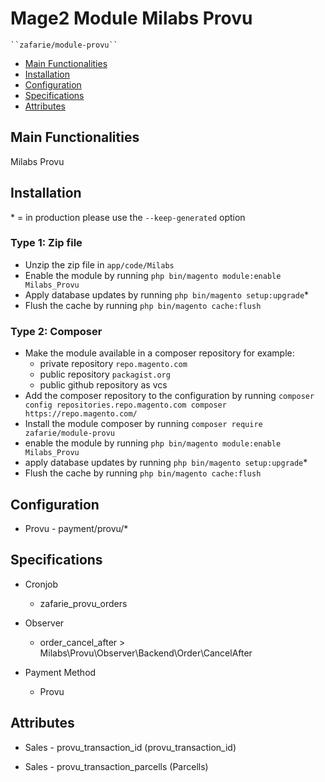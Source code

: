 # Mage2 Module Milabs Provu

    ``zafarie/module-provu``

 - [Main Functionalities](#markdown-header-main-functionalities)
 - [Installation](#markdown-header-installation)
 - [Configuration](#markdown-header-configuration)
 - [Specifications](#markdown-header-specifications)
 - [Attributes](#markdown-header-attributes)


## Main Functionalities
Milabs Provu

## Installation
\* = in production please use the `--keep-generated` option

### Type 1: Zip file

 - Unzip the zip file in `app/code/Milabs`
 - Enable the module by running `php bin/magento module:enable Milabs_Provu`
 - Apply database updates by running `php bin/magento setup:upgrade`\*
 - Flush the cache by running `php bin/magento cache:flush`

### Type 2: Composer

 - Make the module available in a composer repository for example:
    - private repository `repo.magento.com`
    - public repository `packagist.org`
    - public github repository as vcs
 - Add the composer repository to the configuration by running `composer config repositories.repo.magento.com composer https://repo.magento.com/`
 - Install the module composer by running `composer require zafarie/module-provu`
 - enable the module by running `php bin/magento module:enable Milabs_Provu`
 - apply database updates by running `php bin/magento setup:upgrade`\*
 - Flush the cache by running `php bin/magento cache:flush`


## Configuration

 - Provu - payment/provu/*


## Specifications

 - Cronjob
	- zafarie_provu_orders

 - Observer
	- order_cancel_after > Milabs\Provu\Observer\Backend\Order\CancelAfter

 - Payment Method
	- Provu


## Attributes

 - Sales - provu_transaction_id (provu_transaction_id)

 - Sales - provu_transaction_parcells (Parcells)


